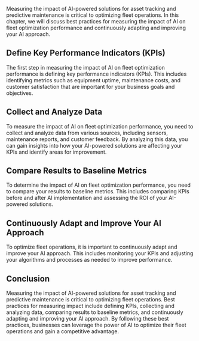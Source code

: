 
Measuring the impact of AI-powered solutions for asset tracking and predictive maintenance is critical to optimizing fleet operations. In this chapter, we will discuss best practices for measuring the impact of AI on fleet optimization performance and continuously adapting and improving your AI approach.

Define Key Performance Indicators (KPIs)
----------------------------------------

The first step in measuring the impact of AI on fleet optimization performance is defining key performance indicators (KPIs). This includes identifying metrics such as equipment uptime, maintenance costs, and customer satisfaction that are important for your business goals and objectives.

Collect and Analyze Data
------------------------

To measure the impact of AI on fleet optimization performance, you need to collect and analyze data from various sources, including sensors, maintenance reports, and customer feedback. By analyzing this data, you can gain insights into how your AI-powered solutions are affecting your KPIs and identify areas for improvement.

Compare Results to Baseline Metrics
-----------------------------------

To determine the impact of AI on fleet optimization performance, you need to compare your results to baseline metrics. This includes comparing KPIs before and after AI implementation and assessing the ROI of your AI-powered solutions.

Continuously Adapt and Improve Your AI Approach
-----------------------------------------------

To optimize fleet operations, it is important to continuously adapt and improve your AI approach. This includes monitoring your KPIs and adjusting your algorithms and processes as needed to improve performance.

Conclusion
----------

Measuring the impact of AI-powered solutions for asset tracking and predictive maintenance is critical to optimizing fleet operations. Best practices for measuring impact include defining KPIs, collecting and analyzing data, comparing results to baseline metrics, and continuously adapting and improving your AI approach. By following these best practices, businesses can leverage the power of AI to optimize their fleet operations and gain a competitive advantage.
